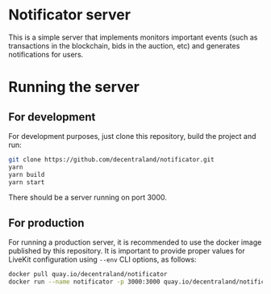 # Notificator server

This is a simple server that implements monitors important events (such as 
transactions in the blockchain, bids in the auction, etc) and generates 
notifications for users.

# Running the server

## For development

For development purposes, just clone this repository, build the project and run:

```bash
git clone https://github.com/decentraland/notificator.git
yarn
yarn build
yarn start
```

There should be a server running on port 3000.

## For production

For running a production server, it is recommended to use the docker image
published by this repository. It is important to provide proper values for
LiveKit configuration using `--env` CLI options, as follows:

```bash
docker pull quay.io/decentraland/notificator
docker run --name notificator -p 3000:3000 quay.io/decentraland/notificator
```
